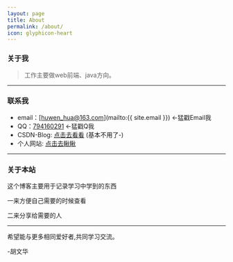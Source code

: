 ```yaml
---
layout: page
title: About
permalink: /about/
icon: glyphicon-heart
---
```


### 关于我

> 工作主要做web前端、java方向。

---

### 联系我

* email：[huwen_hua@163.com](mailto:{{ site.email }}) ←猛戳Email我
* QQ：[794160291](http://sighttp.qq.com/msgrd?v=1&uin=794160291) ←猛戳Q我
* CSDN-Blog: [点击去看看](http://csdn-blog.huwenhua.net) (基本不用了-)
* 个人网站: [点击去瞅瞅](http://www.huwenhua.net)

---

### 关于本站   

这个博客主要用于记录学习中学到的东西

一来方便自己需要的时候查看

二来分享给需要的人


---

希望能与更多相同爱好者,共同学习交流。


   -胡文华